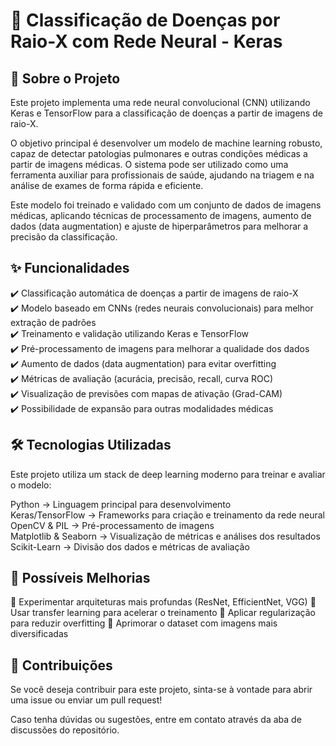 # 🏥 Classificação de Doenças por Raio-X com Rede Neural - Keras
## 📖 Sobre o Projeto
Este projeto implementa uma rede neural convolucional (CNN) utilizando Keras e TensorFlow para a classificação de doenças a partir de imagens de raio-X.

O objetivo principal é desenvolver um modelo de machine learning robusto, capaz de detectar patologias pulmonares e outras condições médicas a partir de imagens médicas. O sistema pode ser utilizado como uma ferramenta auxiliar para profissionais de saúde, ajudando na triagem e na análise de exames de forma rápida e eficiente.

Este modelo foi treinado e validado com um conjunto de dados de imagens médicas, aplicando técnicas de processamento de imagens, aumento de dados (data augmentation) e ajuste de hiperparâmetros para melhorar a precisão da classificação.

## ✨ Funcionalidades
✔️ Classificação automática de doenças a partir de imagens de raio-X<br>
✔️ Modelo baseado em CNNs (redes neurais convolucionais) para melhor extração de padrões<br>
✔️ Treinamento e validação utilizando Keras e TensorFlow<br>
✔️ Pré-processamento de imagens para melhorar a qualidade dos dados<br>
✔️ Aumento de dados (data augmentation) para evitar overfitting<br>
✔️ Métricas de avaliação (acurácia, precisão, recall, curva ROC)<br>
✔️ Visualização de previsões com mapas de ativação (Grad-CAM)<br>
✔️ Possibilidade de expansão para outras modalidades médicas<br>

## 🛠 Tecnologias Utilizadas
Este projeto utiliza um stack de deep learning moderno para treinar e avaliar o modelo:<br>

Python → Linguagem principal para desenvolvimento<br>
Keras/TensorFlow → Frameworks para criação e treinamento da rede neural<br>
OpenCV & PIL → Pré-processamento de imagens<br>
Matplotlib & Seaborn → Visualização de métricas e análises dos resultados<br>
Scikit-Learn → Divisão dos dados e métricas de avaliação<br>

## 📌 Possíveis Melhorias
🔹 Experimentar arquiteturas mais profundas (ResNet, EfficientNet, VGG)
🔹 Usar transfer learning para acelerar o treinamento
🔹 Aplicar regularização para reduzir overfitting
🔹 Aprimorar o dataset com imagens mais diversificadas

## 🤝 Contribuições
Se você deseja contribuir para este projeto, sinta-se à vontade para abrir uma issue ou enviar um pull request!

Caso tenha dúvidas ou sugestões, entre em contato através da aba de discussões do repositório.
